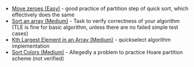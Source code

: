 * [Move zeroes (Easy)](https://leetcode.com/problems/move-zeroes/) - good practice of partition step of quick sort, which effectively does the same
* [Sort an array (Medium)](https://leetcode.com/problems/sort-an-array/) - Task to verify correctness of your algorithm (TLE is fine for basic algorithm, unless there are no failed simple test cases)
* [Kth Largest Element in an Array (Medium)](https://leetcode.com/problems/kth-largest-element-in-an-array/) - quickselect algorithm implementation
* [Sort Colors (Medium)](https://leetcode.com/problems/sort-colors/) - Allegedly a problem to practice Hoare partition scheme (not verified)
